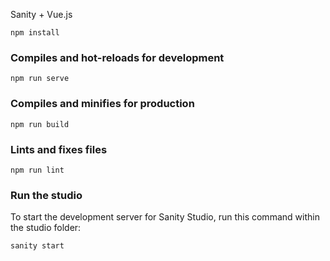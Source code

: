 Sanity + Vue.js

```
npm install
```

### Compiles and hot-reloads for development

```
npm run serve
```

### Compiles and minifies for production

```
npm run build
```

### Lints and fixes files

```
npm run lint
```

### Run the studio

To start the development server for Sanity Studio, run this command within the studio folder:

```
sanity start
```

